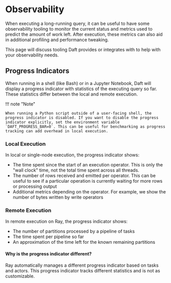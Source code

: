 # Observability

When executing a long-running query, it can be useful to have some observability tooling to monitor the current status and metrics used to predict the amount of work left. After execution, these metrics can also aid in additional profiling and performance tweaking.

This page will discuss tooling Daft provides or integrates with to help with your observability needs.

## Progress Indicators

When running in a shell (like Bash) or in a Jupyter Notebook, Daft will display a progress indicator with statistics of the executing query so far. These statistics differ between the local and remote execution.

!!! note "Note"

    When running a Python script outside of a user-facing shell, the progress indicator is disabled. If you want to disable the progress indicator explicitly, set the environment variable `DAFT_PROGRESS_BAR=0`. This can be useful for benchmarking as progress tracking can add overhead in local execution.


### Local Execution
In local or single-node execution, the progress indicator shows:

* The time spent since the start of an execution operator. This is only the "wall clock" time, not the total time spent across all threads.
* The number of rows received and emitted per operator. This can be useful to see if a particular operation is currently waiting for more rows or processing output
* Additional metrics depending on the operator. For example, we show the number of bytes written by write operators

### Remote Execution
In remote execution on Ray, the progress indicator shows:

* The number of partitions processed by a pipeline of tasks
* The time spent per pipeline so far
* An approximation of the time left for the known remaining partitions

#### Why is the progress indicator different?

Ray automatically manages a different progress indicator based on tasks and actors. This progress indicator tracks different statistics and is not as customizable.
